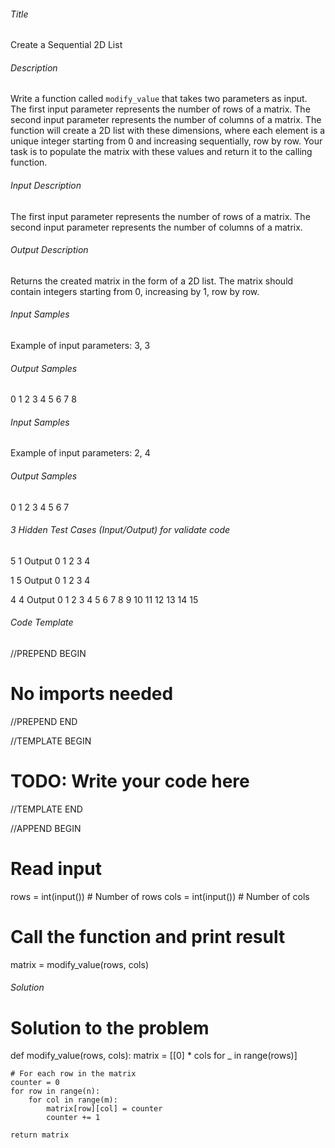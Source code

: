 ###### Title
Create a Sequential 2D List

###### Description
Write a function called `modify_value` that takes two parameters as input. 
The first input parameter represents the number of rows of a matrix.
The second input parameter represents the number of columns of a matrix.
The function will create a 2D list with these dimensions, where each element is a unique integer starting from 0 
and increasing sequentially, row by row.
Your task is to populate the matrix with these values and return it to the calling function.

###### Input Description
The first input parameter represents the number of rows of a matrix.
The second input parameter represents the number of columns of a matrix.

###### Output Description
Returns the created matrix in the form of a 2D list.
The matrix should contain integers starting from 0, increasing by 1, row by row.

###### Input Samples
Example of input parameters: 3,  3

###### Output Samples
0 1 2
3 4 5
6 7 8


###### Input Samples
Example of input parameters: 2, 4

###### Output Samples
0 1 2 3
4 5 6 7


###### 3 Hidden Test Cases (Input/Output) for validate code
5
1
Output
0
1
2
3
4


1
5
Output
0 1 2 3 4

4
4
Output
0 1 2 3
4 5 6 7
8 9 10 11
12 13 14 15

###### Code Template
//PREPEND BEGIN
# No imports needed
//PREPEND END

//TEMPLATE BEGIN

# TODO: Write your code here

//TEMPLATE END

//APPEND BEGIN
# Read input
rows = int(input())  # Number of rows
cols = int(input())  # Number of cols


# Call the function and print result
matrix = modify_value(rows, cols)


###### Solution

# Solution to the problem
def modify_value(rows, cols):
    matrix = [[0] * cols for _ in range(rows)]
    
    # For each row in the matrix
    counter = 0
    for row in range(n):
        for col in range(m):
            matrix[row][col] = counter
            counter += 1
    
    return matrix